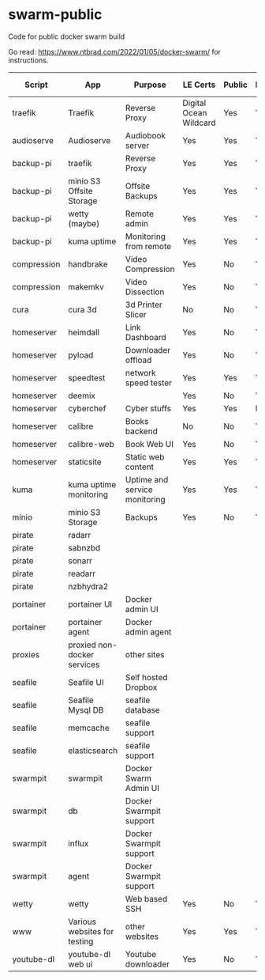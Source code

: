 # swarm-public
Code for public docker swarm build

Go read:
https://www.ntbrad.com/2022/01/05/docker-swarm/
for instructions.

|Script|  App |Purpose|LE Certs|Public|Private|Authentication|NFS Storage|
|---|---|---|---|---|---|---|---|
|traefik|Traefik |Reverse Proxy|Digital Ocean Wildcard |Yes |Yes |Yes|Yes|
|audioserve|Audioserve |Audiobook server|Yes|Yes|Yes|(App)|Yes (RO)|
|backup-pi|traefik|Reverse Proxy|Yes|Yes|Yes|Basic|No|
|backup-pi|minio S3 Offsite Storage|Offsite Backups|Yes|Yes|Yes|(App)|No|
|backup-pi|wetty (maybe)|Remote admin|Yes|Yes|Yes|Basic|No|
|backup-pi|kuma uptime|Monitoring from remote|Yes|Yes|Yes|(App)|No|
|compression|handbrake|Video Compression|Yes|No|Yes|Basic|Yes|
|compression|makemkv|Video Dissection|Yes|No|Yes|Basic|Yes|
|cura|cura 3d|3d Printer Slicer|No|No|Yes|Internal|Yes|
|homeserver|heimdall|Link Dashboard|Yes|No|Yes|Internal|Yes|
|homeserver|pyload|Downloader offload|Yes|No|Yes|Internal|Yes|
|homeserver|speedtest|network speed tester|Yes|Yes|Yes|None|No|
|homeserver|deemix||Yes|No|Yes|Basic|Yes|
|homeserver|cyberchef|Cyber stuffs|Yes|Yes|No|None|No|
|homeserver|calibre|Books backend|No|No|Yes|Internal|Yes|
|homeserver|calibre-web|Book Web UI|Yes|No|Yes|Internal|Yes|
|homeserver|staticsite|Static web content|Yes|Yes|Yes|None|Yes (RO)|
|kuma|kuma uptime monitoring|Uptime and service monitoring|Yes|Yes|Yes|Internal|Yes|
|minio|minio S3 Storage|Backups|Yes|No|Yes|Internal|Yes|
|pirate|radarr|||||||
|pirate|sabnzbd|||||||
|pirate|sonarr|||||||
|pirate|readarr|||||||
|pirate|nzbhydra2|||||||
|portainer|portainer UI|Docker admin UI||||||
|portainer|portainer agent|Docker admin agent||||||
|proxies|proxied non-docker services|other sites||||||
|seafile|Seafile UI|Self hosted Dropbox||||||
|seafile|Seafile Mysql DB|seafile database||||||
|seafile|memcache|seafile support||||||
|seafile|elasticsearch|seafile support||||||
|swarmpit|swarmpit|Docker Swarm Admin UI||||||
|swarmpit|db|Docker Swarmpit support||||||
|swarmpit|influx|Docker Swarmpit support||||||
|swarmpit|agent|Docker Swarmpit support||||||
|wetty|wetty|Web based SSH|Yes|No|Yes|Internal + SSH|No|
|www|Various websites for testing|other websites|Yes|Yes|Yes|None|No|
|youtube-dl|youtube-dl web ui|Youtube downloader|Yes|No|Yes|Internal|Yes|
